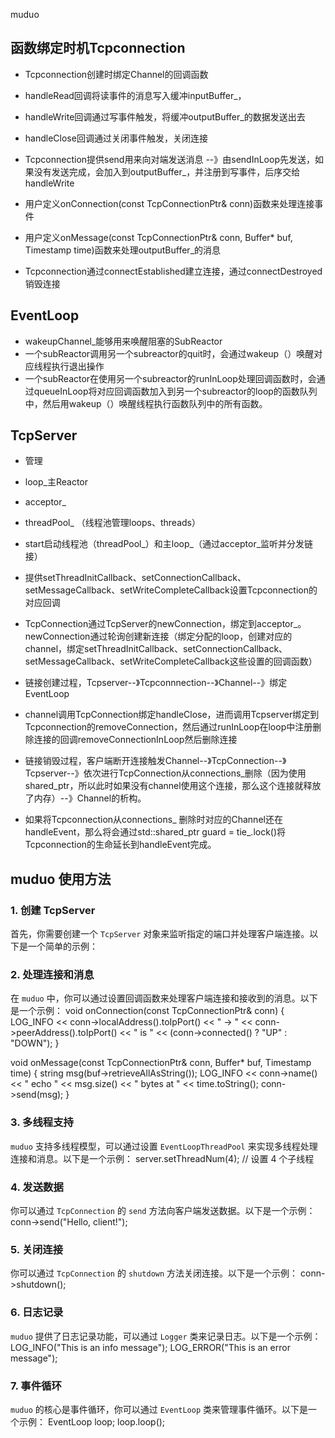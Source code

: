 muduo

## 函数绑定时机Tcpconnection
- Tcpconnection创建时绑定Channel的回调函数
- handleRead回调将读事件的消息写入缓冲inputBuffer_，
- handleWrite回调通过写事件触发，将缓冲outputBuffer_的数据发送出去
- handleClose回调通过关闭事件触发，关闭连接

- Tcpconnection提供send用来向对端发送消息 --》由sendInLoop先发送，如果没有发送完成，会加入到outputBuffer_，并注册到写事件，后序交给handleWrite
- 用户定义onConnection(const TcpConnectionPtr& conn)函数来处理连接事件
- 用户定义onMessage(const TcpConnectionPtr& conn, Buffer* buf, Timestamp time)函数来处理outputBuffer_的消息

- Tcpconnection通过connectEstablished建立连接，通过connectDestroyed销毁连接

## EventLoop
- wakeupChannel_能够用来唤醒阻塞的SubReactor
- 一个subReactor调用另一个subreactor的quit时，会通过wakeup（）唤醒对应线程执行退出操作
- 一个subReactor在使用另一个subreactor的runInLoop处理回调函数时，会通过queueInLoop将对应回调函数加入到另一个subreactor的loop的函数队列中，然后用wakeup（）唤醒线程执行函数队列中的所有函数。

## TcpServer
- 管理
- loop_主Reactor
- acceptor_
- threadPool_ （线程池管理loops、threads）
- start启动线程池（threadPool_）和主loop_（通过acceptor_监听并分发链接）
- 提供setThreadInitCallback、setConnectionCallback、setMessageCallback、setWriteCompleteCallback设置Tcpconnection的对应回调

- TcpConnection通过TcpServer的newConnection，绑定到acceptor_。newConnection通过轮询创建新连接（绑定分配的loop，创建对应的channel，绑定setThreadInitCallback、setConnectionCallback、setMessageCallback、setWriteCompleteCallback这些设置的回调函数）
- 链接创建过程，Tcpserver--》Tcpconnnection--》Channel--》绑定EventLoop

- channel调用TcpConnection绑定handleClose，进而调用Tcpserver绑定到Tcpconnection的removeConnection，然后通过runInLoop在loop中注册删除连接的回调removeConnectionInLoop然后删除连接
- 链接销毁过程，客户端断开连接触发Channel--》TcpConnection--》Tcpserver--》依次进行TcpConnection从connections_删除（因为使用shared_ptr，所以此时如果没有channel使用这个连接，那么这个连接就释放了内存）--》Channel的析构。
- 如果将Tcpconnection从connections_ 删除时对应的Channel还在handleEvent，那么将会通过std::shared_ptr<void> guard = tie_.lock()将Tcpconnection的生命延长到handleEvent完成。

## muduo 使用方法

### 1. 创建 TcpServer
首先，你需要创建一个 `TcpServer` 对象来监听指定的端口并处理客户端连接。以下是一个简单的示例：


### 2. 处理连接和消息
在 `muduo` 中，你可以通过设置回调函数来处理客户端连接和接收到的消息。以下是一个示例：
void onConnection(const TcpConnectionPtr& conn) {
    LOG_INFO << conn->localAddress().toIpPort() << " -> "
                << conn->peerAddress().toIpPort() << " is "
                << (conn->connected() ? "UP" : "DOWN");
}

void onMessage(const TcpConnectionPtr& conn, Buffer* buf, Timestamp time) {
    string msg(buf->retrieveAllAsString());
    LOG_INFO << conn->name() << " echo " << msg.size() << " bytes at " << time.toString();
    conn->send(msg);
}

### 3. 多线程支持
`muduo` 支持多线程模型，可以通过设置 `EventLoopThreadPool` 来实现多线程处理连接和消息。以下是一个示例：
server.setThreadNum(4); // 设置 4 个子线程

### 4. 发送数据
你可以通过 `TcpConnection` 的 `send` 方法向客户端发送数据。以下是一个示例：
conn->send("Hello, client!");

### 5. 关闭连接
你可以通过 `TcpConnection` 的 `shutdown` 方法关闭连接。以下是一个示例：
conn->shutdown();


### 6. 日志记录
`muduo` 提供了日志记录功能，可以通过 `Logger` 类来记录日志。以下是一个示例：
LOG_INFO("This is an info message");
LOG_ERROR("This is an error message");

### 7. 事件循环
`muduo` 的核心是事件循环，你可以通过 `EventLoop` 类来管理事件循环。以下是一个示例：
EventLoop loop;
loop.loop();